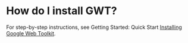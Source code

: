 # How do I install GWT? #
For step-by-step instructions, see Getting Started: Quick Start  [Installing Google Web Toolkit](http://code.google.com/webtoolkit/gettingstarted.html).
